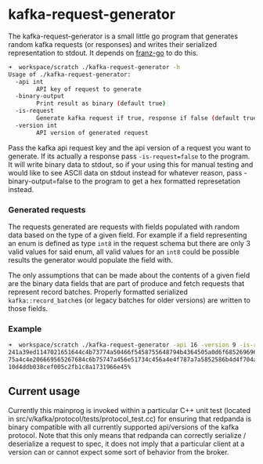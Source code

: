 # kafka-request-generator

The kafka-request-generator is a small little go program that generates 
random kafka requests (or responses) and writes their serialized representation to stdout. It depends on 
[franz-go](https://github.com/twmb/franz-go) to do this.


``` sh
➜  workspace/scratch ./kafka-request-generator -h
Usage of ./kafka-request-generator:
  -api int
        API key of request to generate
  -binary-output
        Print result as binary (default true)
  -is-request
        Generate kafka request if true, response if false (default true)
  -version int
        API version of generated request

```

Pass the kafka api request key and the api version of a request you want to 
generate. If its actually a response pass `-is-request=false` to the program. 
It will write binary data to stdout, so if your using this for manual testing 
and would like to see ASCII data on stdout instead for whatever reason, pass 
-binary-output=false to the program to get a hex formatted represetation 
instead.

### Generated requests

The requests generated are requests with fields populated with random data 
based on the type of a given field. For example if a field representing an 
enum is defined as type `int8` in the request schema but there are only 3 
valid values for said enum, all valid values for an `int8` could be possible 
results the generator would populate the field with.

The only assumptions that can be made about the contents of a given field are 
the binary data fields that are part of produce and fetch requests that 
represent record batches. Properly formatted serialized 
`kafka::record_batch`es (or legacy batches for older versions) are written to 
those fields.

### Example

``` sh
➜  workspace/scratch ./kafka-request-generator -api 16 -version 9 -is-request=false -binary-output=false
241a39ed1147021651644c4b73774a50466f5458755648794b4364505a0d6f685269696b4a4b7
75a4c4e206669565267684c6b75747a456e51734c456a4e4f787a7a5852586b4d4f704a000164
10d4ddb038cef005c2fb1c8a1731966e45%
```

## Current usage

Currently this mainprog is invoked within a particular C++ unit test (located 
in src/v/kafka/protocol/tests/protocol_test.cc) for ensuring that redpanda is 
binary compatible with all currently supported api/versions of the kafka 
protocol. Note that this only means that redpanda can correctly serialize / 
deserialize a request to spec, it does not imply that a particular client at 
a version can or cannot expect some sort of behavior from the broker. 
